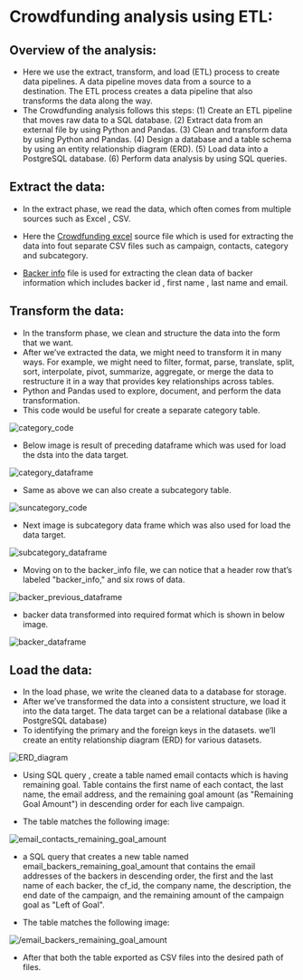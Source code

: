 # Crowdfunding analysis using ETL:

## Overview of the analysis:
-  Here we use the extract, transform, and load (ETL) process to create data pipelines. A data pipeline moves data from a source to a destination. The ETL process creates a data pipeline that also transforms the data along the way.
- The Crowdfunding analysis follows this steps:
  (1) Create an ETL pipeline that moves raw data to a SQL database.
  (2) Extract data from an external file by using Python and Pandas.
  (3) Clean and transform data by using Python and Pandas.
  (4) Design a database and a table schema by using an entity relationship diagram (ERD).
  (5) Load data into a PostgreSQL database.
  (6) Perform data analysis by using SQL queries.

## Extract the data:
* In the extract phase, we read the data, which often comes from multiple sources such as Excel , CSV.
* Here the [Crowdfunding excel](https://github.com/miralchangela/Crowdfunding-ETL/blob/main/Resources/crowdfunding.xlsx) source file which is used for extracting the data into fout separate CSV files such as campaign, contacts, category and subcategory.

* [Backer info](https://github.com/miralchangela/Crowdfunding-ETL/blob/main/Resources/backer_info.csv) file is used for extracting the clean data of backer information which includes backer id , first name , last name and email. 

## Transform the data:
* In the transform phase, we clean and structure the data into the form that we want.
* After we’ve extracted the data, we might need to transform it in many ways. For example, we might need to filter, format, parse, translate, split, sort, interpolate, pivot, summarize, aggregate, or merge the data to restructure it in a way that provides key relationships across tables.
* Python and Pandas used to explore, document, and perform the data transformation.
* This code would be useful for create a separate category table.

![category_code](https://github.com/miralchangela/Crowdfunding-ETL/blob/main/images/category_code.png)

* Below image is result of preceding dataframe which was used for load the dsta into the data target.

![category_dataframe](https://github.com/miralchangela/Crowdfunding-ETL/blob/main/images/category_dataframe.png)

* Same as above we can also create a subcategory table.

![suncategory_code](https://github.com/miralchangela/Crowdfunding-ETL/blob/main/images/subcategory_code.png)

* Next image is subcategory data frame which was also used for load the data target.

![subcategory_dataframe](https://github.com/miralchangela/Crowdfunding-ETL/blob/main/images/subcategory_dataframe.png)

* Moving on to the backer_info file, we can notice that a header row that’s labeled "backer_info," and six rows of data.

![backer_previous_dataframe](https://github.com/miralchangela/Crowdfunding-ETL/blob/main/images/backers_previous_dataframe.png)

* backer data transformed into required format which is shown in below image.

![backer_dataframe](https://github.com/miralchangela/Crowdfunding-ETL/blob/main/images/backers_dataframe.png)

## Load the data:
* In the load phase, we write the cleaned data to a database for storage.
* After we’ve transformed the data into a consistent structure, we load it into the data target. The data target can be a relational database (like a PostgreSQL database)
* To identifying the primary and the foreign keys in the datasets. we’ll create an entity relationship diagram (ERD) for various datasets.

![ERD_diagram](https://github.com/miralchangela/Crowdfunding-ETL/blob/main/images/crowdfunding_db_relationships.png)

* Using SQL query , create a table named email contacts which is having remaining goal. Table contains the first name of each contact, the last name, the email address, and the remaining goal amount (as "Remaining Goal Amount") in descending order for each live campaign.

* The table matches the following image:

![email_contacts_remaining_goal_amount](https://github.com/miralchangela/Crowdfunding-ETL/blob/main/images/email_contacts_remaining_goal_amount.png)

* a SQL query that creates a new table named email_backers_remaining_goal_amount that contains the email addresses of the backers in descending order, the first and the last name of each backer, the cf_id, the company name, the description, the end date of the campaign, and the remaining amount of the campaign goal as "Left of Goal".

* The table matches the following image:

![/email_backers_remaining_goal_amount](https://github.com/miralchangela/Crowdfunding-ETL/blob/main/images/email_backers_remaining_goal_amount.png)

* After that both the table exported as CSV files into the desired path of files.






